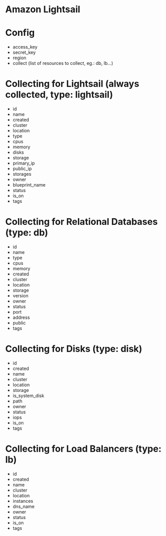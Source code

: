 # Amazon Lightsail

# Config

* access_key
* secret_key
* region
* collect (list of resources to collect, eg.: db, lb...)

# Collecting for Lightsail (always collected, type: lightsail)

* id
* name
* created
* cluster
* location
* type
* cpus
* memory
* disks
* storage
* primary_ip
* public_ip
* storages
* owner
* blueprint_name
* status
* is_on
* tags

# Collecting for Relational Databases (type: db)

* id
* name
* type
* cpus
* memory
* created
* cluster
* location
* storage
* version
* owner
* status
* port
* address
* public
* tags

# Collecting for Disks (type: disk)

* id
* created
* name
* cluster
* location
* storage
* is_system_disk
* path
* owner
* status
* iops
* is_on
* tags

# Collecting for Load Balancers (type: lb)

* id
* created
* name
* cluster
* location
* instances
* dns_name
* owner
* status
* is_on
* tags
